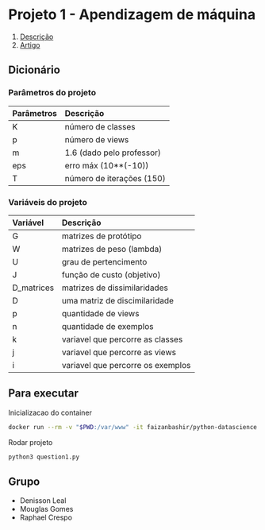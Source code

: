 # Projeto 1 - Apendizagem de máquina

1. [Descrição](https://github.com/raphaelcp/Trabalho---Francisco/blob/master/docs/Projeto-AM-2019-1.pdf)
2. [Artigo](https://github.com/raphaelcp/Trabalho---Francisco/blob/master/docs/1-s2.0-S0925231215003720-main.pdf)

## Dicionário

### Parâmetros do projeto

 Parâmetros | Descrição
:-----------|:----------
 K          | número de classes
 p          | número de views
 m          | 1.6 (dado pelo professor)
 eps        | erro máx (10**(-10))
 T          | número de iterações (150)


### Variáveis do projeto

 Variável   | Descrição
:-----------|:----------
 G          | matrizes de protótipo
 W          | matrizes de peso (lambda)
 U          | grau de pertencimento
 J          | função de custo (objetivo)
 D_matrices | matrizes de dissimilaridades
 D          | uma matriz de discimilaridade
 p          | quantidade de views
 n          | quantidade de exemplos
 k          | variavel que percorre as classes
 j          | variavel que percorre as views
 i          | variavel que percorre os exemplos

## Para executar

Inicializacao do container

```bash
docker run --rm -v "$PWD:/var/www" -it faizanbashir/python-datascience:3.6 bash
```

Rodar projeto

```bash
python3 question1.py
```

## Grupo

- Denisson Leal
- Mouglas Gomes
- Raphael Crespo
